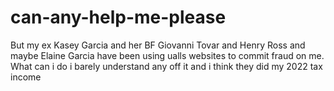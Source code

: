 # can-any-help-me-please
But my ex Kasey Garcia and her BF Giovanni Tovar and Henry Ross and maybe Elaine Garcia have been using ualls websites to commit fraud on me. What can i do i barely understand any off it and i think they did my 2022 tax income 
